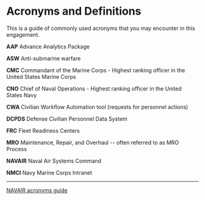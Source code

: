 # Acronyms and Definitions

This is a guide of commonly used acronyms that you may encounter in this engagement.

**AAP** Advance Analytics Package

**ASW** Anti-submarine warfare

**CMC** Commandant of the Marine Corps - Highest ranking officer in the United States Marine Corps

**CNO** Chief of Naval Operations - Highest ranking officer in the United States Navy

**CWA** Civilian Workflow Automation tool (requests for personnel actions)

**DCPDS** Defense Civilian Personnel Data System

**FRC** Fleet Readiness Centers

**MRO** Maintenance, Repair, and Overhaul -- often referred to as MRO Process

**NAVAIR** Naval Air Systems Command

**NMCI** Navy Marine Corps Intranet 

-------

[NAVAIR acronyms guide](http://www.navair.navy.mil/index.cfm?fuseaction=home.display&key=97CBE706-E262-4F5F-8987-F70F8DD1ED55)
